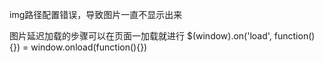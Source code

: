 
img路径配置错误，导致图片一直不显示出来

图片延迟加载的步骤可以在页面一加载就进行
$(window).on('load', function(){}) = window.onload(function(){})